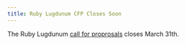 ```yaml
---
title: Ruby Lugdunum CFP Closes Soon
---
```


The Ruby Lugdunum [call for proprosals][cfp] closes March 31th.

[cfp]: http://rulu.eu/cfp/
